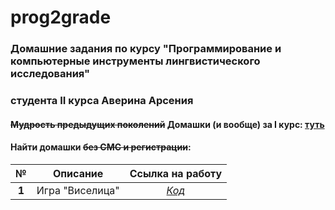 # prog2grade
### Домашние задания по курсу "Программирование и компьютерные инструменты лингвистического исследования"
### студента II курса Аверина Арсения
#### ~~Мудрость предыдущих поколений~~ Домашки (и вообще) за I курс: [туть](https://github.com/arsenitheunicorn/prog "VIII. Не кради")
#### Найти домашки ~~без СМС и регистрации~~:

**№**|**Описание**|**Ссылка на работу**
:---:|:---:|:---:
**1**|Игра "Виселица"|[*Код*](https://youtu.be/dQw4w9WgXcQ)

